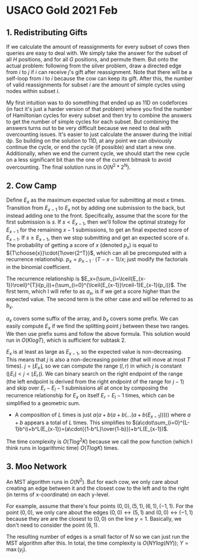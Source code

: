 # USACO Gold 2021 Feb

## 1. Redistributing Gifts
If we calculate the amount of reassignments for every subset of cows then queries are easy to deal with. We simply take the answer for the subset of all $H$ positions, and for all $G$ positions, and permute them. But onto the actual problem: following from the silver problem, draw a directed edge from $i$ to $j$ if $i$ can receive $j$'s gift after reassignment. Note that there will be a self-loop from $i$ to $i$ because the cow can keep its gift. After this, the number of valid reassignments for subset $i$ are the amount of simple cycles using nodes within subset $i$. 

My first intuition was to do something that ended up as 11D on codeforces (in fact it's just a harder version of that problem) where you find the number of Hamiltonian cycles for every subset and then try to combine the answers to get the number of simple cycles for each subset. But combining the answers turns out to be very difficult because we need to deal with overcounting issues. It's easier to just calculate the answer during the initial dp. So building on the solution to 11D, at any point we can obviously continue the cycle, or end the cycle (if possible) and start a new one. Additionally, when we end the current cycle, we should start the new cycle on a less significant bit than the one of the current bitmask to avoid overcounting. The final solution runs in $O(N^2*2^N)$.

## 2. Cow Camp
Define $E_x$ as the maximum expected value for submitting at most $x$ times. Transition from $E_{x-1}$ to $E_x$ not by adding one submission to the back, but instead adding one to the front. Specifically, assume that the score for the first submission is $s$. If $s<E_{x-1}$, then we'll follow the optimal strategy for $E_{x-1}$ for the remaining $x-1$ submissions, to get an final expected score of $E_{x-1}$. If $s\ge{E_{x-1}}$, then we stop submitting and get an expected score of $s$. The probability of getting a score of $x$ (denoted $p_x$) is equal to ${T\choose{x}}\cdot{1\over{2^T}}$, which can all be precomputed with a recurrence relationship. $p_x=p_{x-1}\cdot{(T-x-1)}/{x}$; just modify the factorials in the binomial coefficient.

The recurrence relationship is $E_x=(\sum_{i=\lceil{E_{x-1}}\rceil}^{T}i(p_i))+(\sum_{i=0}^{\lceil{E_{x-1}}\rceil-1}E_{x-1}(p_i))$. The first term, which I will refer to as $a_x$, is if we get a score higher than the expected value. The second term is the other case and will be referred to as $b_x$.

$a_x$ covers some suffix of the array, and $b_x$ covers some prefix. We can easily compute $E_x$ if we find the splitting point $j$ between these two ranges. We then use prefix sums and follow the above formula. This solution would run in $O(KlogT)$, which is sufficient for subtask 2.

$E_x$ is at least as large as $E_{x-1}$, so the expected value is non-decreasing. This means that $j$ is also a non-decreasing pointer (that will move at most $T$ times). $j=\lfloor{E_x}\rfloor$, so we can compute the range $(l,r)$ in which $j$ is constant $(\lfloor{E_l}\rfloor<j<\lfloor{E_r}\rfloor)$. We can binary search on the right endpoint of the range (the left endpoint is derived from the right endpoint of the range for $j-1$) and skip over $E_r-E_l-1$ submissions all at once by composing the recurrence relationship for $E_x$ on itself $E_r-E_l-1$ times, which can be simplified to a geometric sum.
 - A composition of $L$ times is just $a(a+b(a+b(\dots(a+b(E_{x-1})))))$ where $a+b$ appears a total of $L$ times. This simplifies to $(a\cdot\sum_{i=0}^{L-1}b^i)+b^L(E_{x-1})=(a\cdot{{1-b^L}\over{1-b}})+b^L(E_{x-1})$.

The time complexity is $O(Tlog^2K)$ because we call the pow function (which I think runs in logarithmic time) $O(TlogK)$ times.

## 3. Moo Network
An MST algorithm runs in $O(N^2)$. But for each cow, we only care about creating an edge between it and the closest cow to the left and to the right (in terms of x-coordinate) on each y-level.

For example, assume that there's four points $(0,0),(5,1),(6,1),(-1,1)$. For the point $(0,0)$, we only care about the edges $(0,0)\longleftrightarrow(5,1)$ and $(0,0)\longleftrightarrow(-1,1)$ because they are are the closest to $(0,0)$ on the line $y=1$. Basically, we don't need to consider the point $(6,1)$.

The resulting number of edges is a small factor of $N$ so we can just run the MST algorithm after this. In total, the time complexity is $O(NYlog(NY))$; $Y=\max(y_i)$.